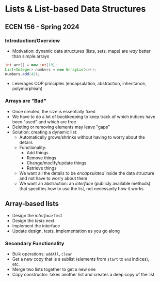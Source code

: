 # Lists & List-based Data Structures
## ECEN 156 - Spring 2024

### Introduction/Overview

* Motivation: dynamic data structures (lists, sets, maps) are *way* better than simple arrays

```java
int arr[] = new int[10];
List<Integer> numbers = new ArrayList<>();
numbers.add(42);
```

* Leverages OOP principles (encapsulation, abstraction, inheritance, polymorphism)

### Arrays are "Bad"

* Once created, the size is essentially fixed
* We have to do a lot of bookkeeping to keep track of which indices have been "used" and which are free
* Deleting or removing elements may leave "gaps"
* Solution: creating a dynamic list:
  * Automatically grows/shrinks without having to worry about the details
  * Functionality:
    * Add things
    * Remove things
    * Change/modify/update things
    * Retrieve things
  * We want all the details to be *encapsulated* inside the data structure and not have to worry about them
  * We want an abstraction: an *interface* (publicly available methods) that specifies how to *use* the list, not necessarily how it works

## Array-based lists

* Design the *interface* first
* Design the *tests* next
* Implement the interface
* Update design, tests, implementation as you go along

### Secondary Functionality

* Bulk operations: `addAll`, `clear`
* Get a new copy that is a sublist (elements from `start` to `end` indices), etc.
* Merge two lists together to get a new one
* Copy constructor: takes another list and creates a deep copy of the list


```text










```
